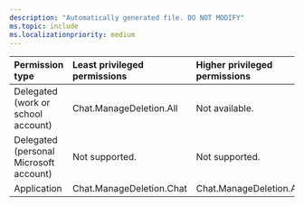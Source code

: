 ```yaml
---
description: "Automatically generated file. DO NOT MODIFY"
ms.topic: include
ms.localizationpriority: medium
---
```


|Permission type|Least privileged permissions|Higher privileged permissions|
|:---|:---|:---|
|Delegated (work or school account)|Chat.ManageDeletion.All|Not available.|
|Delegated (personal Microsoft account)|Not supported.|Not supported.|
|Application|Chat.ManageDeletion.Chat|Chat.ManageDeletion.All|

